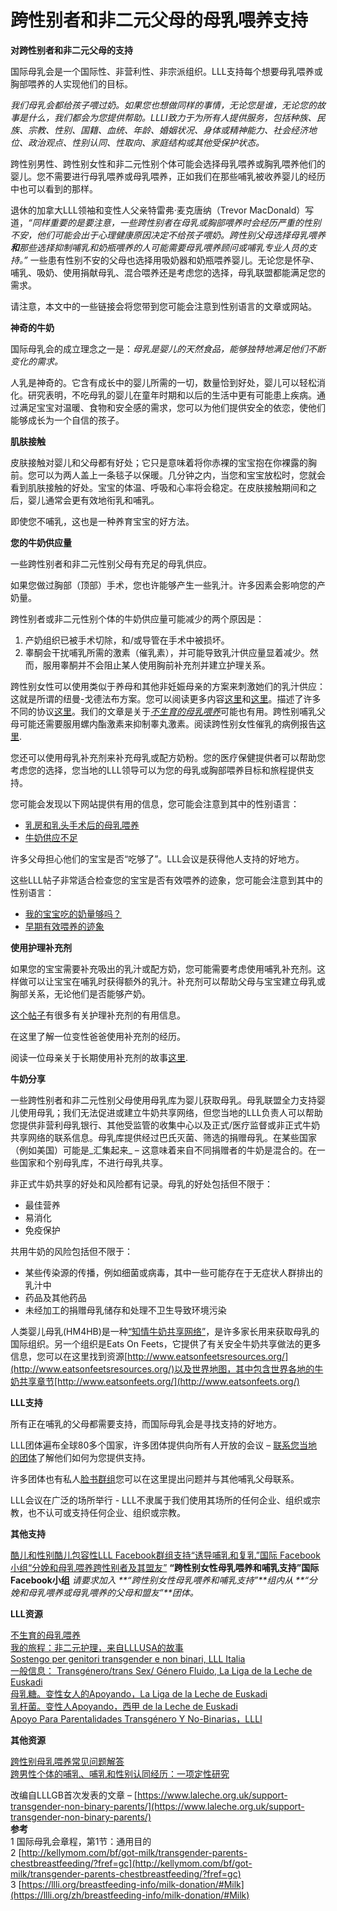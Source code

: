 # 跨性别者和非二元父母的母乳喂养支持

**对跨性别者和非二元父母的支持**

国际母乳会是一个国际性、非营利性、非宗派组织。LLL支持每个想要母乳喂养或胸部喂养的人实现他们的目标。

_我们母乳会都给孩子喂过奶。如果您也想做同样的事情，无论您是谁，无论您的故事是什么，我们都会为您提供帮助。LLLI致力于为所有人提供服务，包括种族、民族、宗教、性别、国籍、血统、年龄、婚姻状况、身体或精神能力、社会经济地位、政治观点、性别认同、性取向、家庭结构或其他受保护状态。_

跨性别男性、跨性别女性和非二元性别个体可能会选择母乳喂养或胸乳喂养他们的婴儿。您不需要进行母乳喂养或母乳喂养，正如我们在那些哺乳被收养婴儿的经历中也可以看到的那样。

退休的加拿大LLL领袖和变性人父亲特雷弗·麦克唐纳（Trevor MacDonald）写道，_“同样重要的是要注意，一些跨性别者在母乳或胸部喂养时会经历严重的性别不安，他们可能会出于心理健康原因决定不给孩子喂奶。跨性别父母选择母乳喂养**和**那些选择抑制哺乳和奶瓶喂养的人可能需要母乳喂养顾问或哺乳专业人员的支持。”_ 一些患有性别不安的父母也选择用吸奶器和奶瓶喂养婴儿。无论您是怀孕、哺乳、吸奶、使用捐献母乳、混合喂养还是考虑您的选择，母乳联盟都能满足您的需求。

请注意，本文中的一些链接会将您带到您可能会注意到性别语言的文章或网站。

**神奇的牛奶**

国际母乳会的成立理念之一是：_母乳是婴儿的天然食品，能够独特地满足他们不断变化的需求。_

人乳是神奇的。它含有成长中的婴儿所需的一切，数量恰到好处，婴儿可以轻松消化。研究表明，不吃母乳的婴儿在童年时期和以后的生活中更有可能患上疾病。通过满足宝宝对温暖、食物和安全感的需求，您可以为他们提供安全的依恋，使他们能够成长为一个自信的孩子。

**肌肤接触**

皮肤接触对婴儿和父母都有好处；它只是意味着将你赤裸的宝宝抱在你裸露的胸前。您可以为两人盖上一条毯子以保暖。几分钟之内，当您和宝宝放松时，您就会看到肌肤接触的好处。宝宝的体温、呼吸和心率将会稳定。在皮肤接触期间和之后，婴儿通常会更有效地衔乳和哺乳。

即使您不哺乳，这也是一种养育宝宝的好方法。

**您的牛奶供应量**

一些跨性别者和非二元性别父母有充足的母乳供应。

如果您做过胸部（顶部）手术，您也许能够产生一些乳汁。许多因素会影响您的产奶量。

跨性别者或非二元性别个体的牛奶供应量可能减少的两个原因是：

1. 产奶组织已被手术切除，和/或导管在手术中被损坏。
2. 睾酮会干扰哺乳所需的激素（催乳素），并可能导致乳汁供应量显着减少。然而，服用睾酮并不会阻止某人使用胸前补充剂并建立护理关系。

跨性别女性可以使用类似于养母和其他非妊娠母亲的方案来刺激她们的乳汁供应：这就是所谓的纽曼-戈德法布方案。您可以阅读更多内容[这里](https://www.laleche.org.uk/relactation-induced-lactation/)和[这里](http://www.asklenore.info/breastfeeding/induced_lactation/protocols4print.shtml)。描述了许多不同的协议[这里](http://sweetpeabreastfeeding.com/generic-protocols-for-inducing-lactation-or-relactation.html)。我们的文章是关于[_不生育的母乳喂养_](https://llli.org/zh/breastfeeding-without-giving-birth-2/)可能也有用。跨性别哺乳父母可能还需要服用螺内酯激素来抑制睾丸激素。阅读跨性别女性催乳的病例报告[这里](https://www.ncbi.nlm.nih.gov/pmc/articles/PMC5779241/).

您还可以使用母乳补充剂来补充母乳或配方奶粉。您的医疗保健提供者可以帮助您考虑您的选择，您当地的LLL领导可以为您的母乳或胸部喂养目标和旅程提供支持。

您可能会发现以下网站提供有用的信息，您可能会注意到其中的性别语言：

- [乳房和乳头手术后的母乳喂养](http://bfar.org/index.shtml?fref=gc)
- [牛奶供应不足](http://www.lowmilksupply.org/)

许多父母担心他们的宝宝是否“吃够了”。LLL会议是获得他人支持的好地方。

这些LLL帖子非常适合检查您的宝宝是否有效喂养的迹象，您可能会注意到其中的性别语言：

- [我的宝宝吃的奶量够吗？](https://llli.org/zh/breastfeeding-info/is-baby-getting-enough/)
- [早期有效喂养的迹象](https://www.laleche.org.uk/signs-effective-feeding-early-days-2/)

**使用护理补充剂**

如果您的宝宝需要补充吸出的乳汁或配方奶，您可能需要考虑使用哺乳补充剂。这样做可以让宝宝在哺乳时获得额外的乳汁。补充剂可以帮助父母与宝宝建立母乳或胸部关系，无论他们是否能够产奶。

[这个帖子](https://www.laleche.org.uk/nursing-supplementers/)有很多有关护理补充剂的有用信息。

在这里了解一位变性爸爸使用补充剂的经历。

阅读一位母亲关于长期使用补充剂的故事[这里](https://www.laleche.org.uk/in-praise-of-at-breast-supplementers/).

**牛奶分享**

一些跨性别者和非二元性别父母使用母乳库为婴儿获取母乳。母乳联盟全力支持婴儿使用母乳；我们无法促进或建立牛奶共享网络，但您当地的LLL负责人可以帮助您提供非营利母乳银行、其他受监管的收集中心以及正式/医疗监督或非正式牛奶共享网络的联系信息。母乳库提供经过巴氏灭菌、筛选的捐赠母乳。在某些国家（例如美国）可能是_汇集起来_ – 这意味着来自不同捐赠者的牛奶是混合的。在一些国家和个别母乳库，不进行母乳共享。

非正式牛奶共享的好处和风险都有记录。母乳的好处包括但不限于：

- 最佳营养
- 易消化
- 免疫保护

共用牛奶的风险包括但不限于：

- 某些传染源的传播，例如细菌或病毒，其中一些可能存在于无症状人群排出的乳汁中
- 药品及其他药品
- 未经加工的捐赠母乳储存和处理不卫生导致环境污染

人类婴儿母乳(HM4HB)是一种[“知情牛奶共享网络”](http://www.hm4hb.net/)，是许多家长用来获取母乳的国际组织。另一个组织是Eats On Feets，它提供了有关安全牛奶共享做法的更多信息，您可以在这里找到资源[http://www.eatsonfeetsresources.org/](http://www.eatsonfeetsresources.org/)以及世界地图，其中包含世界各地的牛奶共享章节[http://www.eatsonfeets.org/](http://www.eatsonfeets.org/)

**LLL支持**

所有正在哺乳的父母都需要支持，而国际母乳会是寻找支持的好地方。

LLL团体遍布全球80多个国家，许多团体提供向所有人开放的会议 – [联系您当地的团体](https://llli.org/zh/get-help/)了解他们如何为您提供支持。

许多团体也有私人[脸书群组](https://www.facebook.com/groups/LLLI.Breastfeeding.Support/)您可以在这里提出问题并与其他哺乳父母联系。

LLL会议在广泛的场所举行 - LLL不隶属于我们使用其场所的任何企业、组织或宗教，也不认可或支持任何企业、组织或宗教。

**其他支持**

[酷儿和性别酷儿包容性LLL Facebook群组支持“诱导哺乳和复乳”](https://www.facebook.com/groups/lllinducinglactation/)[国际 Facebook小组“分娩和母乳喂养跨性别者及其盟友”](https://www.facebook.com/groups/TransReproductiveSupport/?fref=gc&hc_location=ufi) **“跨性别女性母乳喂养和哺乳支持”国际 Facebook小组** _请要求加入 **“跨性别女性母乳喂养和哺乳支持”**组内从 **“分娩和母乳喂养或母乳喂养的父母和盟友”**团体。_

**LLL资源**

[不生育的母乳喂养](https://llli.org/zh/breastfeeding-without-giving-birth-2/)  
[我的旅程：非二元护理，来自LLLUSA的故事](https://www.lllusa.org/my-journey-non-binary-nursing/)  
[Sostengo per genitori transgender e non binari, LLL Italia](https://www.lllitalia.org/38-articoli-e-approfondimenti/allattamento-e-societa/692-sostegno-per-genitori-transgender-e-non-binari.html?highlight=WyJ0cmFuc2ludGVy)  
[一般信息： Transgénero/trans Sex/ Género Fluido, La Liga de la Leche de Euskadi](https://laligadelaleche.eu/circunstancias-especiales-es/informacion-general-transgenerotransexual-genero-fluido/)  
[母乳糖。变性女人的Apoyando，La Liga de la Leche de Euskadi](https://laligadelaleche.eu/circunstancias-especiales-es/lactancia-materna-apoyando-a-mujeres-transexuales-2/)  
[乳杆菌。变性人Apoyando，西甲 de la Leche de Euskadi](https://laligadelaleche.eu/circunstancias-especiales-es/lactancia-materna-apoyando-a-hombres-transexuales/)  
[Apoyo Para Parentalidades Transgénero Y No-Binarias，LLLI](https://llli.org/zh/informacion-sobre-la-lactancia-materna-de-la-a-a-la-z/apoyo-para-parentalidades-transgenero-y-no-binarias/)

**其他资源**

[跨性别母乳喂养常见问题解答](http://dianawest.com/trans-breastfeeding-faq/?fref=gc)  
[跨男性个体的哺乳、哺乳和性别认同经历：一项定性研究](https://bmcpregnancychildbirth.biomedcentral.com/articles/10.1186/s12884-016-0907-y?fref=gc)

改编自LLLGB首次发表的文章 – [https://www.laleche.org.uk/support-transgender-non-binary-parents/](https://www.laleche.org.uk/support-transgender-non-binary-parents/)  
**参考**  
1 国际母乳会章程，第1节：通用目的  
2 [http://kellymom.com/bf/got-milk/transgender-parents-chestbreastfeeding/?fref=gc](http://kellymom.com/bf/got-milk/transgender-parents-chestbreastfeeding/?fref=gc)  
3 [https://llli.org/breastfeeding-info/milk-donation/#Milk](https://llli.org/zh/breastfeeding-info/milk-donation/#Milk)  